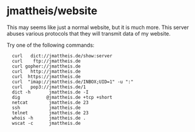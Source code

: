 # jmattheis/website

This may seems like just a normal website, but it is much more. 
This server abuses various protocols that they will transmit data of my website.

Try one of the following commands:

```
  curl   dict://jmattheis.de/show:server
  curl    ftp://jmattheis.de
  curl gopher://jmattheis.de
  curl   http://jmattheis.de
  curl  https://jmattheis.de
  curl  "imap://jmattheis.de/INBOX;UID=1" -u ":"
  curl   pop3://jmattheis.de/1
  dict -h       jmattheis.de -I
  dig          @jmattheis.de +tcp +short
  netcat        jmattheis.de 23
  ssh           jmattheis.de
  telnet        jmattheis.de 23
  whois -h      jmattheis.de .
  wscat -c      jmattheis.de
```

